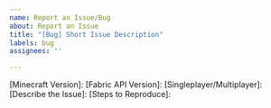 ```yaml
---
name: Report an Issue/Bug
about: Report an Issue
title: "[Bug] Short Issue Description"
labels: bug
assignees: ''

---
```


[Minecraft Version]: 
[Fabric API Version]: 
[Singleplayer/Multiplayer]: 
[Describe the Issue]: 
[Steps to Reproduce]:

